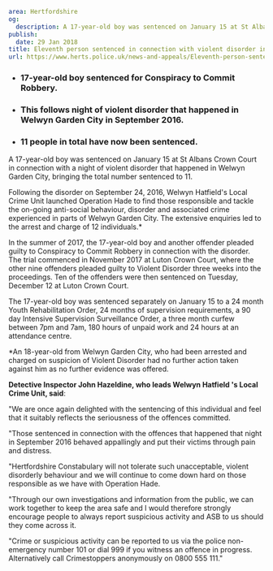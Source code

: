 ```yaml
area: Hertfordshire
og:
  description: A 17-year-old boy was sentenced on January 15 at St Albans Crown Court in connection with a night of violent disorder that happened in Welwyn Garden City, bringing the total number sentenced to 11.
publish:
  date: 29 Jan 2018
title: Eleventh person sentenced in connection with violent disorder in Welwyn Garden City
url: https://www.herts.police.uk/news-and-appeals/Eleventh-person-sentenced-in-connection-with-violent-disorder-in-WelwynGardenCity-1515B
```

* ### 17-year-old boy sentenced for Conspiracy to Commit Robbery.

 * ### This follows night of violent disorder that happened in Welwyn Garden City in September 2016.

 * ### 11 people in total have now been sentenced.

A 17-year-old boy was sentenced on January 15 at St Albans Crown Court in connection with a night of violent disorder that happened in Welwyn Garden City, bringing the total number sentenced to 11.

Following the disorder on September 24, 2016, Welwyn Hatfield's Local Crime Unit launched Operation Hade to find those responsible and tackle the on-going anti-social behaviour, disorder and associated crime experienced in parts of Welwyn Garden City. The extensive enquiries led to the arrest and charge of 12 individuals.*

In the summer of 2017, the 17-year-old boy and another offender pleaded guilty to Conspiracy to Commit Robbery in connection with the disorder. The trial commenced in November 2017 at Luton Crown Court, where the other nine offenders pleaded guilty to Violent Disorder three weeks into the proceedings. Ten of the offenders were then sentenced on Tuesday, December 12 at Luton Crown Court.

The 17-year-old boy was sentenced separately on January 15 to a 24 month Youth Rehabilitation Order, 24 months of supervision requirements, a 90 day Intensive Supervision Surveillance Order, a three month curfew between 7pm and 7am, 180 hours of unpaid work and 24 hours at an attendance centre.

*An 18-year-old from Welwyn Garden City, who had been arrested and charged on suspicion of Violent Disorder had no further action taken against him as no further evidence was offered.

**Detective Inspector John Hazeldine, who leads Welwyn Hatfield 's Local Crime Unit, said**:

"We are once again delighted with the sentencing of this individual and feel that it suitably reflects the seriousness of the offences committed.

"Those sentenced in connection with the offences that happened that night in September 2016 behaved appallingly and put their victims through pain and distress.

"Hertfordshire Constabulary will not tolerate such unacceptable, violent disorderly behaviour and we will continue to come down hard on those responsible as we have with Operation Hade.

"Through our own investigations and information from the public, we can work together to keep the area safe and I would therefore strongly encourage people to always report suspicious activity and ASB to us should they come across it.

"Crime or suspicious activity can be reported to us via the police non-emergency number 101 or dial 999 if you witness an offence in progress. Alternatively call Crimestoppers anonymously on 0800 555 111."
